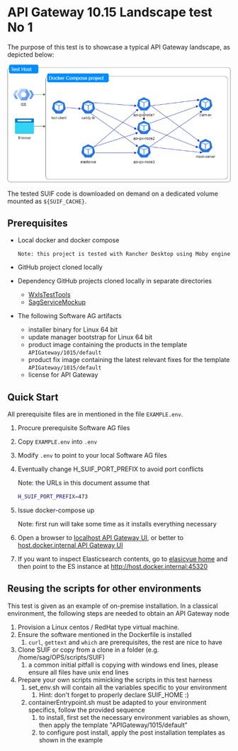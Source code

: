# API Gateway 10.15 Landscape test No 1

The purpose of this test is to showcase a typical API Gateway landscape, as depicted below:

![landscape plan](img/landscape.png)

The tested SUIF code is downloaded on demand on a dedicated volume mounted as `${SUIF_CACHE}`.

## Prerequisites

- Local docker and docker compose

      Note: this project is tested with Rancher Desktop using Moby engine

- GitHub project cloned locally
- Dependency GitHub projects cloned locally in separate directories
  - [WxIsTestTools](https://github.com/SoftwareAG/WxIsTestTools)
  - [SagServiceMockup](https://github.com/SoftwareAG/sag-mainstream-devops-az-03-03-api-mockup)
- The following Software AG artifacts
  - installer binary for Linux 64 bit
  - update manager bootstrap for Linux 64 bit
  - product image containing the products in the template `APIGateway/1015/default`
  - product fix image containing the latest relevant fixes for the template `APIGateway/1015/default`
  - license for API Gateway

## Quick Start

All prerequisite files are in mentioned in the file `EXAMPLE.env`.

1. Procure prerequisite Software AG files
2. Copy `EXAMPLE.env` into `.env`
3. Modify `.env` to point to your local Software AG files
4. Eventually change H_SUIF_PORT_PREFIX to avoid port conflicts

      Note: the URLs in this document assume that 

      ```sh
      H_SUIF_PORT_PREFIX=473
      ```

5. Issue docker-compose up

      Note: first run will take some time as it installs everything necessary

6. Open a browser to [localhost API Gateway UI](http://localhost:45372), or better to [host.docker.internal API Gateway UI](http://host.docker.internal:45372)
7. If you want to inspect Elasticsearch contents, go to [elasicvue home](http://host.docker.internal:45380) and then point to the ES instance at http://host.docker.internal:45320

## Reusing the scripts for other environments

This test is given as an example of on-premise installation. In a classical environment, the following steps are needed to obtain an API Gateway node

1. Provision a Linux centos / RedHat type virtual machine.
2. Ensure the software mentioned in the Dockerfile is installed
   1. `curl`, `gettext` and `which` are prerequisites, the rest are nice to have
3. Clone SUIF or copy from a clone in a folder (e.g. /home/sag/OPS/scripts/SUIF)
   1. a common initial pitfall is copying with windows end lines, please ensure all files have unix end lines
4. Prepare your own scripts mimicking the scripts in this test harness
   1. set_env.sh will contain all the variables specific to your environment
      1. Hint: don't forget to properly declare SUIF_HOME :)
   2. containerEntrypoint.sh must be adapted to your environment specifics, follow the provided sequence
      1. to install, first set the necessary environment variables as shown, then apply the template "APIGateway/1015/default"
      2. to configure post install, apply the post installation templates as shown in the example
